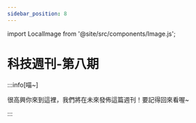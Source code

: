```yaml
---
sidebar_position: 8
---
```


import LocalImage from '@site/src/components/Image.js';

# 科技週刊-第八期

:::info[喵~]

很高興你來到這裡，我們將在未來發佈這篇週刊！要記得回來看喔~

:::